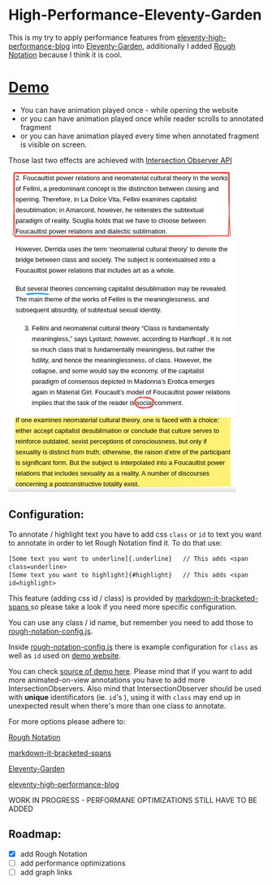 # High-Performance-Eleventy-Garden
This is my try to apply performance features from [eleventy-high-performance-blog](https://github.com/google/eleventy-high-performance-blog) into [Eleventy-Garden](https://github.com/binyamin/eleventy-garden), additionally I added [Rough Notation](https://github.com/rough-stuff/rough-notation) because I think it is cool.


# [Demo](https://leo-11ty-performance-garden.netlify.app/notes/)


- You can have animation played once - while opening the website
- or you can have animation played once while reader scrolls to annotated fragment
-  or you can have animation played every time when annotated fragment is visible on screen. 
  
Those last two effects are achieved with [Intersection Observer API](https://developer.mozilla.org/en-US/docs/Web/API/Intersection_Observer_API)

![Screenshot](screenshot.png)


## Configuration:

To annotate / highlight text you have to add css `class` or `id` to text you want to annotate in order to let Rough Notation find it.
To do that use:
```
[Some text you want to underline]{.underline}   // This adds <span class=underline>
[Some text you want to highlight]{#highlight}   // This adds <span id=highlight>
```

This feature (adding css id / class) is provided by [markdown-it-bracketed-spans
](https://www.npmjs.com/package/markdown-it-bracketed-spans) so please take a look if you need more specific configuration. 

You can use any class / id name, but remember you need to add those to [rough-notation-config.js](rough-notation-config.js).

Inside [rough-notation-config.js](rough-notation-config.js) there is example configuration for `class` as well as `id` used on [demo website](https://leo-11ty-performance-garden.netlify.app/notes/). 

You can check [source of demo here](notes/index.md). Please mind that if you want to add more animated-on-view annotations you have to add more IntersectionObservers. Also mind that IntersectionObserver should be used with **unique** identificators (ie. `id`'s ), using it with `class` may end up in unexpected result when there's more than one class to annotate.

For more options please adhere to:

[Rough Notation](https://github.com/rough-stuff/rough-notation)

[markdown-it-bracketed-spans
](https://www.npmjs.com/package/markdown-it-bracketed-spans)

[Eleventy-Garden](https://github.com/binyamin/eleventy-garden)

[eleventy-high-performance-blog](https://github.com/google/eleventy-high-performance-blog)

WORK IN PROGRESS - PERFORMANE OPTIMIZATIONS STILL HAVE TO BE ADDED

## Roadmap:

- [x] add Rough Notation 
- [ ] add performance optimizations 
- [ ] add graph links